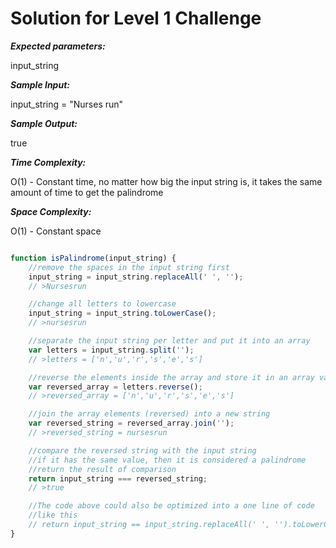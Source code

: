 # Solution for Level 1 Challenge

***Expected parameters:*** 

input_string


***Sample Input:***

input_string = "Nurses run"


***Sample Output:***

true


***Time Complexity:***

O(1) - Constant time, no matter how big the input string is, it takes the same amount of time to get the palindrome


***Space Complexity:***

O(1) - Constant space


```javascript

function isPalindrome(input_string) {
    //remove the spaces in the input string first
    input_string = input_string.replaceAll(' ', '');
    // >Nursesrun

    //change all letters to lowercase
    input_string = input_string.toLowerCase();
    // >nursesrun

    //separate the input string per letter and put it into an array
    var letters = input_string.split('');
    // >letters = ['n','u','r','s','e','s']

    //reverse the elements inside the array and store it in an array variable
    var reversed_array = letters.reverse();
    // >reversed_array = ['n','u','r','s','e','s']

    //join the array elements (reversed) into a new string
    var reversed_string = reversed_array.join('');
    // >reversed_string = nursesrun

    //compare the reversed string with the input string 
    //if it has the same value, then it is considered a palindrome
    //return the result of comparison
    return input_string === reversed_string;
    // >true

    //The code above could also be optimized into a one line of code 
    //like this
    // return input_string == input_string.replaceAll(' ', '').toLowerCase().split('').reverse().join('');
}


```